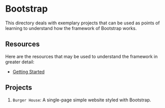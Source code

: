 # Bootstrap

This directory deals with exemplary projects that can be used as points of learning to understand how the framework of Bootstrap works.


## Resources

Here are the resources that may be used to understand the framework in greater detail:

- <a href="https://bootstrapdocs.com/v3.3.6/docs/getting-started/">Getting Started</a>


## Projects

1. `Burger House`: A single-page simple website styled with Bootstrap.
